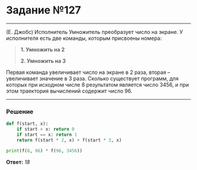 # Задание №127

---

(Е. Джобс) Исполнитель Умножитель преобразует число на экране. У исполнителя есть две команды, которым присвоены номера:
> **1. Умножить на 2**
>
> **2. Умножить на 3**

Первая команда увеличивает число на экране в 2 раза, вторая – увеличивает значение в 3 раза. Сколько существует программ, для которых при исходном числе 8 результатом является число 3456, и при этом траектория вычислений содержит число 96.

---

### Решение

```python
def f(start, x):
    if start > x: return 0
    if start == x: return 1
    return f(start * 2, x) + f(start * 3, x)

print(f(8, 96) * f(96, 3456))
```

**Ответ:** _18_